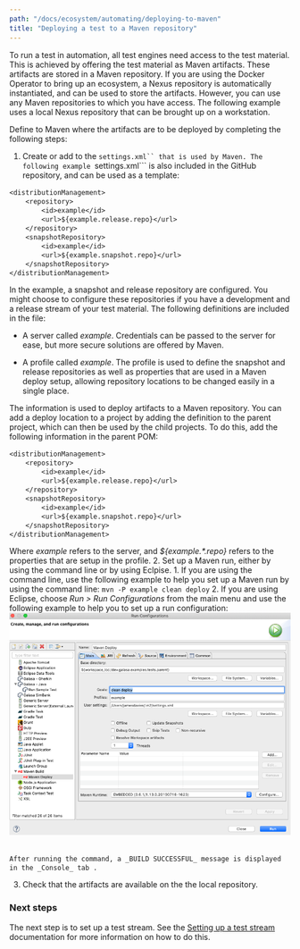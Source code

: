 ```yaml
--- 
path: "/docs/ecosystem/automating/deploying-to-maven"
title: "Deploying a test to a Maven repository"
---
```


To run a test in automation, all test engines need access to the test material. This is achieved by offering the test material as Maven artifacts. These artifacts are stored in a Maven repository. If you are using the Docker Operator to bring up an ecosystem, a Nexus repository is automatically instantiated, and can be used to store the artifacts. However, you can use any Maven repositories to which you have access. The following example uses a local Nexus repository that can be brought up on a workstation.

Define to Maven where the artifacts are to be deployed by completing the following steps:
1. Create or add to the ```settings.xml`` that is used by Maven.
The following example ```settings.xml``` is also included in the GitHub repository, and can be used as a template:

```
<distributionManagement>
    <repository>
        <id>example</id>
        <url>${example.release.repo}</url>
    </repository>
    <snapshotRepository>
        <id>example</id>
        <url>${example.snapshot.repo}</url>
    </snapshotRepository>
</distributionManagement>
```

In the example, a snapshot and release repository are configured. You might choose to configure these repositories if you have a development and a release stream of your test material. The following definitions are included in the file:

 - A server called _example_. Credentials can be passed to the server for ease, but more secure solutions are offered by Maven.

 - A profile called _example_. The profile is used to define the snapshot and release repositories as well as properties that are used in a Maven deploy setup, allowing repository locations to be changed easily in a single place.

The information is used to deploy artifacts to a Maven repository. You can add a deploy location to a project by adding the definition to the parent project, which can then be used by the child projects. To do this, add the following information in the parent POM:

```
<distributionManagement>
    <repository>
        <id>example</id>
        <url>${example.release.repo}</url>
    </repository>
    <snapshotRepository>
        <id>example</id>
        <url>${example.snapshot.repo}</url>
    </snapshotRepository>
</distributionManagement>
```

Where _<id>example</id>_ refers to the server, and _<url>${example.*.repo}</url>_ refers to the properties that are setup in the profile.
2. Set up a Maven run, either by using the command line or by using Eclpise.
    1. If you are using the command line, use the following example to help you set up a Maven run by using the command line: 
    ```
    mvn -P example clean deploy
    ```
    2. If you are using Eclipse, choose _Run > Run Configurations_ from the main menu and use the following example to help you to set up a run configuration:
    ![Maven deploy screen:](deploy-config.png)<br><br> 

    After running the command, a _BUILD SUCCESSFUL_ message is displayed in the _Console_ tab .
3. Check that the artifacts are available on the the local repository.

### Next steps

The next step is to set up a test stream. See the [Setting up a test stream](/docs/ecosystem/setting-up-test-stream) documentation for more information on how to do this. 
